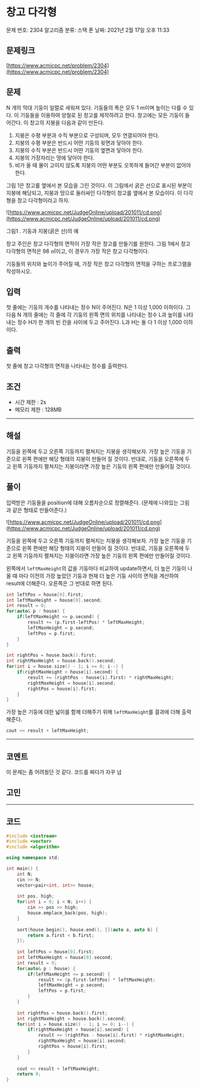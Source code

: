 # 창고 다각형

문제 번호: 2304
알고리즘 분류: 스택
푼 날짜: 2021년 2월 17일 오후 11:33

## 문제링크

[https://www.acmicpc.net/problem/2304](https://www.acmicpc.net/problem/2304)

## 문제

N 개의 막대 기둥이 일렬로 세워져 있다. 기둥들의 폭은 모두 1 m이며 높이는 다를 수 있다. 이 기둥들을 이용하여 양철로 된 창고를 제작하려고 한다. 창고에는 모든 기둥이 들어간다. 이 창고의 지붕을 다음과 같이 만든다.

1. 지붕은 수평 부분과 수직 부분으로 구성되며, 모두 연결되어야 한다.
2. 지붕의 수평 부분은 반드시 어떤 기둥의 윗면과 닿아야 한다.
3. 지붕의 수직 부분은 반드시 어떤 기둥의 옆면과 닿아야 한다.
4. 지붕의 가장자리는 땅에 닿아야 한다.
5. 비가 올 때 물이 고이지 않도록 지붕의 어떤 부분도 오목하게 들어간 부분이 없어야 한다.

그림 1은 창고를 옆에서 본 모습을 그린 것이다. 이 그림에서 굵은 선으로 표시된 부분이 지붕에 해당되고, 지붕과 땅으로 둘러싸인 다각형이 창고를 옆에서 본 모습이다. 이 다각형을 창고 다각형이라고 하자.

![https://www.acmicpc.net/JudgeOnline/upload/201011/cd.png](https://www.acmicpc.net/JudgeOnline/upload/201011/cd.png)

그림1 . 기둥과 지붕(굵은 선)의 예

창고 주인은 창고 다각형의 면적이 가장 작은 창고를 만들기를 원한다. 그림 1에서 창고 다각형의 면적은 98 ㎡이고, 이 경우가 가장 작은 창고 다각형이다.

기둥들의 위치와 높이가 주어질 때, 가장 작은 창고 다각형의 면적을 구하는 프로그램을 작성하시오.

## 입력

첫 줄에는 기둥의 개수를 나타내는 정수 N이 주어진다. N은 1 이상 1,000 이하이다. 그 다음 N 개의 줄에는 각 줄에 각 기둥의 왼쪽 면의 위치를 나타내는 정수 L과 높이를 나타내는 정수 H가 한 개의 빈 칸을 사이에 두고 주어진다. L과 H는 둘 다 1 이상 1,000 이하이다.

## 출력

첫 줄에 창고 다각형의 면적을 나타내는 정수를 출력한다.

## 조건

- 시간 제한 : 2s
- 메모리 제한 : 128MB

---

## 해설

기둥을 왼쪽에 두고 오른쪽 기둥까지 펼쳐지는 지붕을 생각해보자. 가장 높은 기둥을 기준으로 왼쪽 편에만 해당 형태의 지붕이 만들어 질 것이다. 반대로, 기둥을 오른쪽에 두고 왼쪽 기둥까지 펼쳐지는 지붕이라면 가장 높은 기둥의 왼쪽 편에만 만들어질 것이다. 

## 풀이

입력받은 기둥들을 position에 대해 오름차순으로 정렬해준다. (문제에 나와있는 그림과 같은 형태로 만들어준다.) 

![https://www.acmicpc.net/JudgeOnline/upload/201011/cd.png](https://www.acmicpc.net/JudgeOnline/upload/201011/cd.png)

기둥을 왼쪽에 두고 오른쪽 기둥까지 펼쳐지는 지붕을 생각해보자. 가장 높은 기둥을 기준으로 왼쪽 편에만 해당 형태의 지붕이 만들어 질 것이다. 반대로, 기둥을 오른쪽에 두고 왼쪽 기둥까지 펼쳐지는 지붕이라면 가장 높은 기둥의 왼쪽 편에만 만들어질 것이다. 

왼쪽에서 `leftMaxHeight`의 값을 기둥마다 비교하여 update하면서, 더 높은 기둥이 나올 때 마다 이전의 가장 높았던 기둥과 현재 더 높은 기둥 사이의 면적을 계산하여 result에 더해준다. 오른쪽은 그 반대로 하면 된다.

```cpp
int leftPos = house[0].first;
int leftMaxHeight = house[0].second;
int result = 0;
for(auto& p : house) {
    if(leftMaxHeight <= p.second) {
        result += (p.first-leftPos) * leftMaxHeight;
        leftMaxHeight = p.second;
        leftPos = p.first;
    }
}

int rightPos = house.back().first;
int rightMaxHeight = house.back().second;
for(int i = house.size() - 1; i >= 0; i--) {
    if(rightMaxHeight < house[i].second) {
        result += (rightPos - house[i].first) * rightMaxHeight;
        rightMaxHeight = house[i].second;
        rightPos = house[i].first;
    }
}

```

가장 높은 기둥에 대한 넓이를 함께 더해주기 위해 `leftMaxHeight`를 결과에 더해 출력해준다.

```cpp
cout << result + leftMaxHeight;
```

---

## 코멘트

이 문제는 좀 어려웠던 것 같다. 코드를 짜다가 자꾸 넘

## 고민

---

## 코드

```cpp
#include <iostream>
#include <vector>
#include <algorithm>

using namespace std;

int main() {
    int N;
    cin >> N;
    vector<pair<int, int>> house;
    
    int pos, high;
    for(int i = 0; i < N; i++) {
        cin >> pos >> high;
        house.emplace_back(pos, high);
    }
    
    sort(house.begin(), house.end(), [](auto a, auto b) {
        return a.first < b.first;
    });
    
    int leftPos = house[0].first;
    int leftMaxHeight = house[0].second;
    int result = 0;
    for(auto& p : house) {
        if(leftMaxHeight <= p.second) {
            result += (p.first-leftPos) * leftMaxHeight;
            leftMaxHeight = p.second;
            leftPos = p.first;
        }
    }
    
    int rightPos = house.back().first;
    int rightMaxHeight = house.back().second;
    for(int i = house.size() - 1; i >= 0; i--) {
        if(rightMaxHeight < house[i].second) {
            result += (rightPos - house[i].first) * rightMaxHeight;
            rightMaxHeight = house[i].second;
            rightPos = house[i].first;
        }
    }
    
    cout << result + leftMaxHeight;
    return 0;
}
```